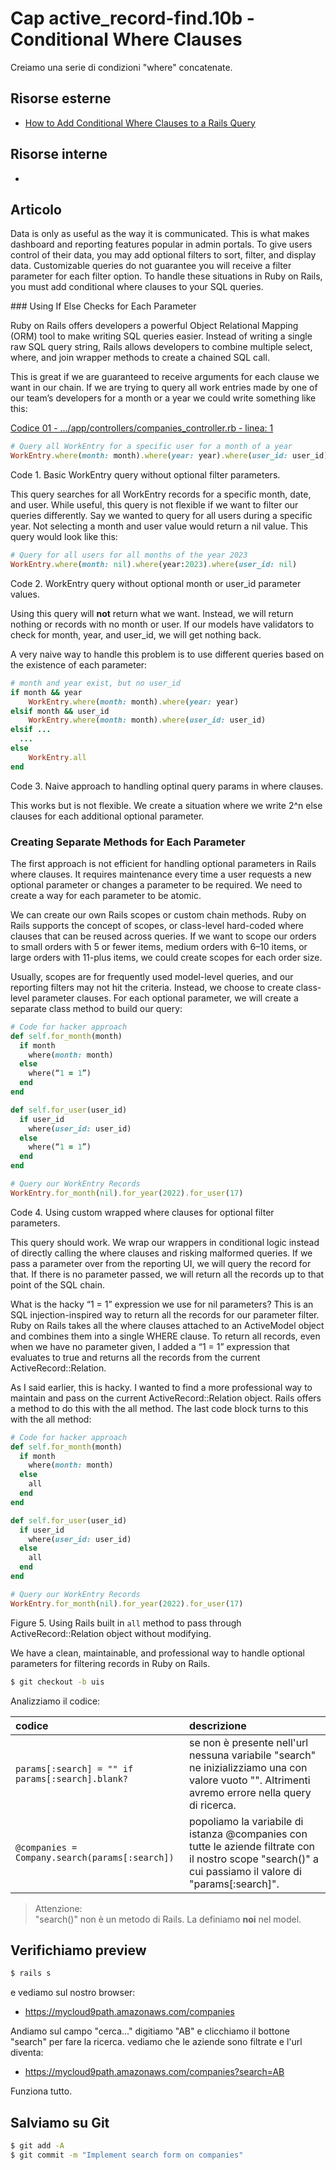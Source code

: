 # <a name="top"></a> Cap active_record-find.10b - Conditional Where Clauses

Creiamo una serie di condizioni "where" concatenate.


## Risorse esterne

- [How to Add Conditional Where Clauses to a Rails Query](https://dpericich.medium.com/how-to-add-conditional-where-clauses-to-a-rails-query-aa716141c335)



## Risorse interne

- []()



## Articolo

Data is only as useful as the way it is communicated. This is what makes dashboard and reporting features popular in admin portals. To give users control of their data, you may add optional filters to sort, filter, and display data. Customizable queries do not guarantee you will receive a filter parameter for each filter option. To handle these situations in Ruby on Rails, you must add conditional where clauses to your SQL queries.


### Using If Else Checks for Each Parameter

Ruby on Rails offers developers a powerful Object Relational Mapping (ORM) tool to make writing SQL queries easier. Instead of writing a single raw SQL query string, Rails allows developers to combine multiple select, where, and join wrapper methods to create a chained SQL call.

This is great if we are guaranteed to receive arguments for each clause we want in our chain. If we are trying to query all work entries made by one of our team’s developers for a month or a year we could write something like this:


[Codice 01 - .../app/controllers/companies_controller.rb - linea: 1](https://github.com/flaviobordonidev/leanpubabrandnewcms/blob/master/ubuntudream/01-set_rails_environment/01_01-home-.ssh-cloud-init.yaml)

```ruby
# Query all WorkEntry for a specific user for a month of a year
WorkEntry.where(month: month).where(year: year).where(user_id: user_id)
```

Code 1. Basic WorkEntry query without optional filter parameters.


This query searches for all WorkEntry records for a specific month, date, and user. While useful, this query is not flexible if we want to filter our queries differently. Say we wanted to query for all users during a specific year. Not selecting a month and user value would return a nil value. This query would look like this:

```ruby
# Query for all users for all months of the year 2023
WorkEntry.where(month: nil).where(year:2023).where(user_id: nil)
```

Code 2. WorkEntry query without optional month or user_id parameter values.

Using this query will **not** return what we want. Instead, we will return nothing or records with no month or user. If our models have validators to check for month, year, and user_id, we will get nothing back.

A very naive way to handle this problem is to use different queries based on the existence of each parameter:

```ruby
# month and year exist, but no user_id
if month && year
	WorkEntry.where(month: month).where(year: year)
elsif month && user_id
	WorkEntry.where(month: month).where(user_id: user_id)
elsif ...
  ...
else
	WorkEntry.all
end
```

Code 3. Naive approach to handling optinal query params in where clauses.


This works but is not flexible. We create a situation where we write 2^n else clauses for each additional optional parameter.


### Creating Separate Methods for Each Parameter

The first approach is not efficient for handling optional parameters in Rails where clauses. It requires maintenance every time a user requests a new optional parameter or changes a parameter to be required. We need to create a way for each parameter to be atomic.

We can create our own Rails scopes or custom chain methods. Ruby on Rails supports the concept of scopes, or class-level hard-coded where clauses that can be reused across queries. If we want to scope our orders to small orders with 5 or fewer items, medium orders with 6–10 items, or large orders with 11-plus items, we could create scopes for each order size.

Usually, scopes are for frequently used model-level queries, and our reporting filters may not hit the criteria. Instead, we choose to create class-level parameter clauses. For each optional parameter, we will create a separate class method to build our query:

```ruby
# Code for hacker approach
def self.for_month(month)
  if month
    where(month: month)
  else
    where(“1 = 1”)
  end
end

def self.for_user(user_id)
  if user_id
    where(user_id: user_id)
  else
    where(“1 = 1”)
  end
end

# Query our WorkEntry Records
WorkEntry.for_month(nil).for_year(2022).for_user(17)
```

Code 4. Using custom wrapped where clauses for optional filter parameters.

This query should work. We wrap our wrappers in conditional logic instead of directly calling the where clauses and risking malformed queries. If we pass a parameter over from the reporting UI, we will query the record for that. If there is no parameter passed, we will return all the records up to that point of the SQL chain.

What is the hacky “1 = 1” expression we use for nil parameters? This is an SQL injection-inspired way to return all the records for our parameter filter. Ruby on Rails takes all the where clauses attached to an ActiveModel object and combines them into a single WHERE clause. To return all records, even when we have no parameter given, I added a “1 = 1” expression that evaluates to true and returns all the records from the current ActiveRecord::Relation.

As I said earlier, this is hacky. I wanted to find a more professional way to maintain and pass on the current ActiveRecord::Relation object. Rails offers a method to do this with the all method. The last code block turns to this with the all method:

```ruby
# Code for hacker approach
def self.for_month(month)
  if month
    where(month: month)
  else
    all
  end
end

def self.for_user(user_id)
  if user_id
    where(user_id: user_id)
  else
    all
  end
end

# Query our WorkEntry Records
WorkEntry.for_month(nil).for_year(2022).for_user(17)
```

Figure 5. Using Rails built in `all` method to pass through ActiveRecord::Relation object without modifying.

We have a clean, maintainable, and professional way to handle optional parameters for filtering records in Ruby on Rails.











```bash
$ git checkout -b uis
```

Analizziamo il codice:

codice               | descrizione
|:-                  |:-
`params[:search] = "" if params[:search].blank?`  | se non è presente nell'url nessuna variabile "search" ne inizializziamo una con valore vuoto "". Altrimenti avremo errore nella query di ricerca.
`@companies = Company.search(params[:search])` | popoliamo la variabile di istanza @companies con tutte le aziende filtrate con il nostro scope "search()" a cui passiamo il valore di "params[:search]".

> Attenzione:</br> 
> "search()" non è un metodo di Rails. La definiamo **noi** nel model.




## Verifichiamo preview

```bash
$ rails s
```

e vediamo sul nostro browser:

* https://mycloud9path.amazonaws.com/companies

Andiamo sul campo "cerca..." digitiamo "AB" e clicchiamo il bottone "search" per fare la ricerca.
vediamo che le aziende sono filtrate e l'url diventa:

* https://mycloud9path.amazonaws.com/companies?search=AB

Funziona tutto.



## Salviamo su Git

```bash
$ git add -A
$ git commit -m "Implement search form on companies"
```
